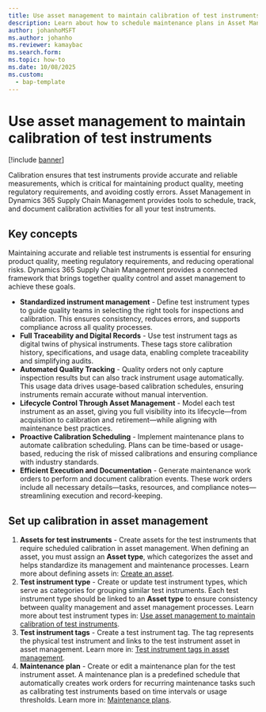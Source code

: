```yaml
---
title: Use asset management to maintain calibration of test instruments
description: Learn about how to schedule maintenance plans in Asset Management, for test instruments used in quality management.
author: johanhoMSFT
ms.author: johanho
ms.reviewer: kamaybac
ms.search.form:
ms.topic: how-to
ms.date: 10/08/2025
ms.custom: 
  - bap-template
---
```


# Use asset management to maintain calibration of test instruments

[!include [banner](../../includes/banner.md)]

Calibration ensures that test instruments provide accurate and reliable measurements, which is critical for maintaining product quality, meeting regulatory requirements, and avoiding costly errors. Asset Management in Dynamics 365 Supply Chain Management provides tools to schedule, track, and document calibration activities for all your test instruments.

## Key concepts

Maintaining accurate and reliable test instruments is essential for ensuring product quality, meeting regulatory requirements, and reducing operational risks. Dynamics 365 Supply Chain Management provides a connected framework that brings together quality control and asset management to achieve these goals.

- **Standardized instrument management** - Define test instrument types to guide quality teams in selecting the right tools for inspections and calibration. This ensures consistency, reduces errors, and supports compliance across all quality processes.
- **Full Traceability and Digital Records** - Use test instrument tags as digital twins of physical instruments. These tags store calibration history, specifications, and usage data, enabling complete traceability and simplifying audits.
- **Automated Quality Tracking** - Quality orders not only capture inspection results but can also track instrument usage automatically. This usage data drives usage-based calibration schedules, ensuring instruments remain accurate without manual intervention.
- **Lifecycle Control Through Asset Management** - Model each test instrument as an asset, giving you full visibility into its lifecycle—from acquisition to calibration and retirement—while aligning with maintenance best practices.
- **Proactive Calibration Scheduling** - Implement maintenance plans to automate calibration scheduling. Plans can be time-based or usage-based, reducing the risk of missed calibrations and ensuring compliance with industry standards.
- **Efficient Execution and Documentation** - Generate maintenance work orders to perform and document calibration events. These work orders include all necessary details—tasks, resources, and compliance notes—streamlining execution and record-keeping.

## Set up calibration in asset management

1. **Assets for test instruments** - Create assets for the test instruments that require scheduled calibration in asset management. When defining an asset, you must assign an **Asset type**, which categorizes the asset and helps standardize its management and maintenance processes. Learn more about defining assets in: [Create an asset](../objects/create-an-object.md).
1. **Test instrument type** - Create or update test instrument types, which serve as categories for grouping similar test instruments. Each test instrument type should be linked to an **Asset type** to ensure consistency between quality management and asset management processes. Learn more about test instrument types in: [Use asset management to maintain calibration of test instruments](test-instrument-calibration.md).
1. **Test instrument tags** - Create a test instrument tag. The tag represents the physical test instrument and links to the test instrument asset in asset management. Learn more in: [Test instrument tags in asset management](test-instrument-tags-in-asset-management.md).
1. **Maintenance plan** - Create or edit a maintenance plan for the test instrument asset. A maintenance plan is a predefined schedule that automatically creates work orders for recurring maintenance tasks such as calibrating test instruments based on time intervals or usage thresholds. Learn more in: [Maintenance plans](maintenance-plans.md).
